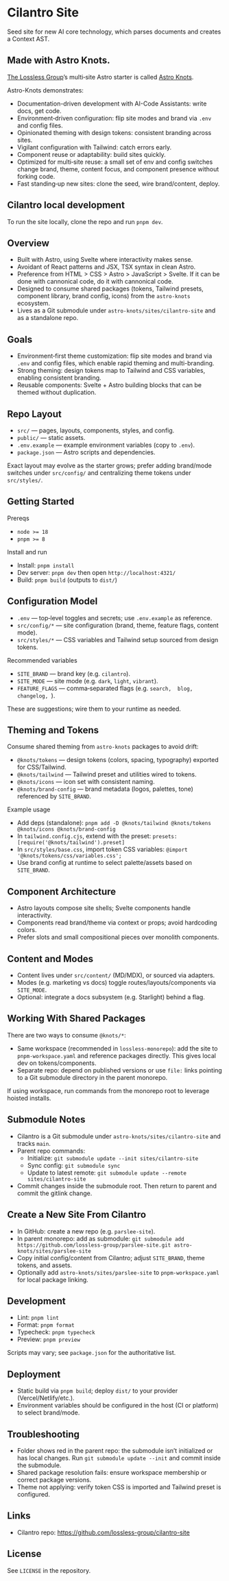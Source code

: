 # Cilantro Site

Seed site for new AI core technology, which parses documents and creates a Context AST. 

## Made with Astro Knots. 
[The Lossless Group](https://www.lossless.group/)’s multi‑site Astro starter is called [Astro Knots](https://github.com/lossless-group/astro-knots.git). 

Astro-Knots demonstrates:
- Documentation-driven development with AI-Code Assistants: write docs, get code.
- Environment‑driven configuration: flip site modes and brand via `.env` and config files.
- Opinionated theming with design tokens: consistent branding across sites.
- Vigilant configuration with Tailwind: catch errors early.
- Component reuse or adaptability: build sites quickly.
- Optimized for multi‑site reuse: a small set of env and config switches change brand, theme, content focus, and component presence without forking code.
- Fast standing‑up new sites: clone the seed, wire brand/content, deploy.

## Cilantro local development

To run the site locally, clone the repo and run `pnpm dev`.

## Overview

- Built with Astro, using Svelte where interactivity makes sense.
- Avoidant of React patterns and JSX, TSX syntax in clean Astro.
- Preference from HTML > CSS > Astro > JavaScript > Svelte.  If it can be done with cannonical code, do it with cannonical code.  
- Designed to consume shared packages (tokens, Tailwind presets, component library, brand config, icons) from the `astro-knots` ecosystem.
- Lives as a Git submodule under `astro-knots/sites/cilantro-site` and as a standalone repo.

## Goals

- Environment‑first theme customization: flip site modes and brand via `.env` and config files, which enable rapid theming and multi-branding.
- Strong theming: design tokens map to Tailwind and CSS variables, enabling consistent branding.
- Reusable components: Svelte + Astro building blocks that can be themed without duplication.

## Repo Layout

- `src/` — pages, layouts, components, styles, and config.
- `public/` — static assets.
- `.env.example` — example environment variables (copy to `.env`).
- `package.json` — Astro scripts and dependencies.

Exact layout may evolve as the starter grows; prefer adding brand/mode switches under `src/config/` and centralizing theme tokens under `src/styles/`.

## Getting Started

Prereqs

- `node >= 18`
- `pnpm >= 8`

Install and run

- Install: `pnpm install`
- Dev server: `pnpm dev` then open `http://localhost:4321/`
- Build: `pnpm build` (outputs to `dist/`)

## Configuration Model

- `.env` — top‑level toggles and secrets; use `.env.example` as reference.
- `src/config/*` — site configuration (brand, theme, feature flags, content mode).
- `src/styles/*` — CSS variables and Tailwind setup sourced from design tokens.

Recommended variables

- `SITE_BRAND` — brand key (e.g. `cilantro`).
- `SITE_MODE` — site mode (e.g. `dark`, `light`, `vibrant`).
- `FEATURE_FLAGS` — comma‑separated flags (e.g. `search,  blog, changelog, `).

These are suggestions; wire them to your runtime as needed.

## Theming and Tokens

Consume shared theming from `astro-knots` packages to avoid drift:

- `@knots/tokens` — design tokens (colors, spacing, typography) exported for CSS/Tailwind.
- `@knots/tailwind` — Tailwind preset and utilities wired to tokens.
- `@knots/icons` — icon set with consistent naming.
- `@knots/brand-config` — brand metadata (logos, palettes, tone) referenced by `SITE_BRAND`.

Example usage

- Add deps (standalone): `pnpm add -D @knots/tailwind @knots/tokens @knots/icons @knots/brand-config`
- In `tailwind.config.cjs`, extend with the preset: `presets: [require('@knots/tailwind').preset]`
- In `src/styles/base.css`, import token CSS variables: `@import '@knots/tokens/css/variables.css';`
- Use brand config at runtime to select palette/assets based on `SITE_BRAND`.

## Component Architecture

- Astro layouts compose site shells; Svelte components handle interactivity.
- Components read brand/theme via context or props; avoid hardcoding colors.
- Prefer slots and small compositional pieces over monolith components.

## Content and Modes

- Content lives under `src/content/` (MD/MDX), or sourced via adapters.
- Modes (e.g. marketing vs docs) toggle routes/layouts/components via `SITE_MODE`.
- Optional: integrate a docs subsystem (e.g. Starlight) behind a flag.

## Working With Shared Packages

There are two ways to consume `@knots/*`:

- Same workspace (recommended in `lossless-monorepo`): add the site to `pnpm-workspace.yaml` and reference packages directly. This gives local dev on tokens/components.
- Separate repo: depend on published versions or use `file:` links pointing to a Git submodule directory in the parent monorepo.

If using workspace, run commands from the monorepo root to leverage hoisted installs.

## Submodule Notes

- Cilantro is a Git submodule under `astro-knots/sites/cilantro-site` and tracks `main`.
- Parent repo commands:
  - Initialize: `git submodule update --init sites/cilantro-site`
  - Sync config: `git submodule sync`
  - Update to latest remote: `git submodule update --remote sites/cilantro-site`
- Commit changes inside the submodule root. Then return to parent and commit the gitlink change.

## Create a New Site From Cilantro

- In GitHub: create a new repo (e.g. `parslee-site`).
- In parent monorepo: add as submodule: `git submodule add https://github.com/lossless-group/parslee-site.git astro-knots/sites/parslee-site`
- Copy initial config/content from Cilantro; adjust `SITE_BRAND`, theme tokens, and assets.
- Optionally add `astro-knots/sites/parslee-site` to `pnpm-workspace.yaml` for local package linking.

## Development

- Lint: `pnpm lint`
- Format: `pnpm format`
- Typecheck: `pnpm typecheck`
- Preview: `pnpm preview`

Scripts may vary; see `package.json` for the authoritative list.

## Deployment

- Static build via `pnpm build`; deploy `dist/` to your provider (Vercel/Netlify/etc.).
- Environment variables should be configured in the host (CI or platform) to select brand/mode.

## Troubleshooting

- Folder shows red in the parent repo: the submodule isn’t initialized or has local changes. Run `git submodule update --init` and commit inside the submodule.
- Shared package resolution fails: ensure workspace membership or correct package versions.
- Theme not applying: verify token CSS is imported and Tailwind preset is configured.

## Links

- Cilantro repo: https://github.com/lossless-group/cilantro-site

## License

See `LICENSE` in the repository.
